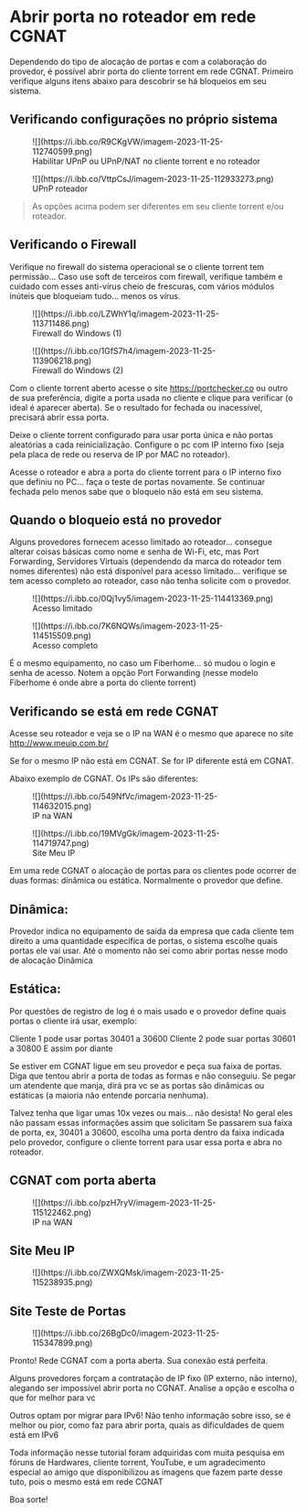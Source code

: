 # Abrir porta no roteador em rede CGNAT

Dependendo do tipo de alocação de portas e com a colaboração do provedor, é possível abrir porta do cliente torrent em rede CGNAT. Primeiro verifique alguns itens abaixo para descobrir se há bloqueios em seu sistema.

## Verificando configurações no próprio sistema

<figure markdown>
  ![](https://i.ibb.co/R9CKgVW/imagem-2023-11-25-112740599.png)
  <figcaption>Habilitar UPnP ou UPnP/NAT no cliente torrent e no roteador</figcaption>
</figure>

<figure markdown>
  ![](https://i.ibb.co/VttpCsJ/imagem-2023-11-25-112933273.png)
  <figcaption>UPnP roteador</figcaption>
</figure>

> As opções acima podem ser diferentes em seu cliente torrent e/ou roteador.

## Verificando o Firewall
Verifique no firewall do sistema operacional se o cliente torrent tem permissão... Caso use soft de terceiros com firewall, verifique também e cuidado com esses anti-vírus cheio de frescuras, com vários módulos inúteis que bloqueiam tudo... menos os vírus.

<figure markdown>
  ![](https://i.ibb.co/LZWhY1q/imagem-2023-11-25-113711486.png)
  <figcaption>Firewall do Windows (1)</figcaption>
</figure>

<figure markdown>
  ![](https://i.ibb.co/1GfS7h4/imagem-2023-11-25-113906218.png)
  <figcaption>Firewall do Windows (2)</figcaption>
</figure>

Com o cliente torrent aberto acesse o site https://portchecker.co ou outro de sua preferência, digite a porta usada no cliente e clique para verificar (o ideal é aparecer aberta). Se o resultado for fechada ou inacessível, precisará abrir essa porta.

Deixe o cliente torrent configurado para usar porta única e não portas aleatórias a cada reinicialização. Configure o pc com IP interno fixo (seja pela placa de rede ou reserva de IP por MAC no roteador).

Acesse o roteador e abra a porta do cliente torrent para o IP interno fixo que definiu no PC... faça o teste de portas novamente. Se continuar fechada pelo menos sabe que o bloqueio não está em seu sistema.

## Quando o bloqueio está no provedor
Alguns provedores fornecem acesso limitado ao roteador... consegue alterar coisas básicas como nome e senha de Wi-Fi, etc, mas Port Forwarding, Servidores Virtuais (dependendo da marca do roteador tem nomes diferentes) não está disponível para acesso limitado... verifique se tem acesso completo ao roteador, caso não tenha solicite com o provedor.

<figure markdown>
  ![](https://i.ibb.co/0Qj1vy5/imagem-2023-11-25-114413369.png)
  <figcaption>Acesso limitado</figcaption>
</figure>

<figure markdown>
  ![](https://i.ibb.co/7K6NQWs/imagem-2023-11-25-114515509.png)
  <figcaption>Acesso completo</figcaption>
</figure>

É o mesmo equipamento, no caso um Fiberhome... só mudou o login e senha de acesso. Notem a opção Port Forwanding (nesse modelo Fiberhome é onde abre a porta do cliente torrent)


## Verificando se está em rede CGNAT

Acesse seu roteador e veja se o IP na WAN é o mesmo que aparece no site http://www.meuip.com.br/

Se for o mesmo IP não está em CGNAT.
Se for IP diferente está em CGNAT. 

Abaixo exemplo de CGNAT. Os IPs são diferentes:

<figure markdown>
  ![](https://i.ibb.co/549NfVc/imagem-2023-11-25-114632015.png)
  <figcaption>IP na WAN</figcaption>
</figure>

<figure markdown>
  ![](https://i.ibb.co/19MVgGk/imagem-2023-11-25-114719747.png)
  <figcaption>Site Meu IP</figcaption>
</figure>

Em uma rede CGNAT o alocação de portas para os clientes pode ocorrer de duas formas: dinâmica ou estática. Normalmente o provedor que define.

## Dinâmica:
Provedor indica no equipamento de saída da empresa que cada cliente tem direito a uma quantidade específica de portas, o sistema escolhe quais portas ele vai usar. Até o momento não sei como abrir portas nesse modo de alocação Dinâmica

## Estática:
Por questões de registro de log é o mais usado e o provedor define quais portas o cliente irá usar, exemplo:

Cliente 1 pode usar portas 30401 a 30600
Cliente 2 pode suar portas 30601 a 30800
E assim por diante

Se estiver em CGNAT ligue em seu provedor e peça sua faixa de portas. Diga que tentou abrir a porta de todas as formas e não conseguiu. Se pegar um atendente que manja, dirá pra vc se as portas são dinâmicas ou estáticas (a maioria não entende porcaria nenhuma).

Talvez tenha que ligar umas 10x vezes ou mais... não desista! No geral eles não passam essas informações assim que solicitam
Se passarem sua faixa de porta, ex, 30401 a 30600, escolha uma porta dentro da faixa indicada pelo provedor, configure o cliente torrent para usar essa porta e abra no roteador.

## CGNAT com porta aberta

<figure markdown>
  ![](https://i.ibb.co/pzH7ryV/imagem-2023-11-25-115122462.png)
  <figcaption>IP na WAN</figcaption>
</figure>

## Site Meu IP

<figure markdown>
![](https://i.ibb.co/ZWXQMsk/imagem-2023-11-25-115238935.png)
</figure>

## Site Teste de Portas

<figure markdown>
![](https://i.ibb.co/26BgDc0/imagem-2023-11-25-115347899.png)
</figure>

Pronto! Rede CGNAT com a porta aberta. Sua conexão está perfeita.

Alguns provedores forçam a contratação de IP fixo (IP externo, não interno), alegando ser impossível abrir porta no CGNAT. Analise a opção e escolha o que for melhor para vc

Outros optam por migrar para IPv6! Não tenho informação sobre isso, se é melhor ou pior, como faz para abrir porta, quais as dificuldades de quem está em IPv6

Toda informação nesse tutorial foram adquiridas com muita pesquisa em fóruns de Hardwares, cliente torrent, YouTube, e um agradecimento especial ao amigo que disponibilizou as imagens que fazem parte desse tuto, pois o mesmo está em rede CGNAT

Boa sorte!